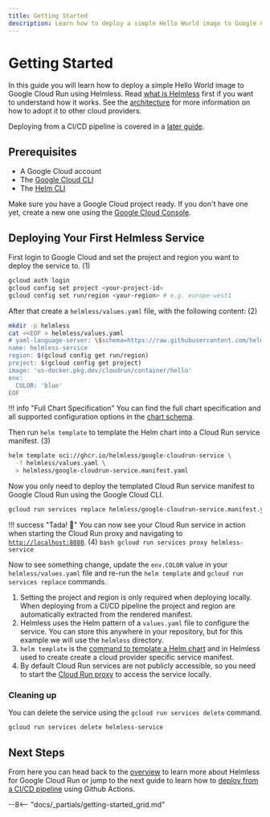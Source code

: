 ```yaml
---
title: Getting Started
description: Learn how to deploy a simple Hello World image to Google Cloud Run using Helmless.
---
```


# Getting Started

In this guide you will learn how to deploy a simple Hello World image to Google Cloud Run using Helmless. Read [what is Helmless](../what-is-helmless.md) first if you want to understand how it works. See the [architecture](../architecture.md) for more information on how to adopt it to other cloud providers.

Deploying from a CI/CD pipeline is covered in a [later guide](./ci-cd.md).

## Prerequisites

- A Google Cloud account
- The [Google Cloud CLI](https://cloud.google.com/sdk/docs/install)
- The [Helm CLI](https://helm.sh/docs/intro/install/)

Make sure you have a Google Cloud project ready. If you don't have one yet, create a new one using the [Google Cloud Console](https://console.cloud.google.com/projectcreate).

## Deploying Your First Helmless Service

<div class="annotate" markdown>
First login to Google Cloud and set the project and region you want to deploy the service to. (1)

```sh
gcloud auth login
gcloud config set project <your-project-id>
gcloud config set run/region <your-region> # e.g. europe-west1
```

After that create a `helmless/values.yaml` file, with the following content: (2)

```bash
mkdir -p helmless
cat <<EOF > helmless/values.yaml
# yaml-language-server: \$schema=https://raw.githubusercontent.com/helmless/helmless/main/charts/cloudrun/service/values.schema.json
name: helmless-service
region: $(gcloud config get run/region)
project: $(gcloud config get project)
image: 'us-docker.pkg.dev/cloudrun/container/hello'
env:
  COLOR: 'blue'
EOF
```

!!! info "Full Chart Specification"
    You can find the full chart specification and all supported configuration options in the [chart schema](./schema.md).

Then run `helm template` to template the Helm chart into a Cloud Run service manifest. (3)

```bash
helm template oci://ghcr.io/helmless/google-cloudrun-service \
  -f helmless/values.yaml \
  > helmless/google-cloudrun-service.manifest.yaml
```

Now you only need to deploy the templated Cloud Run service manifest to Google Cloud Run using the Google Cloud CLI.

```bash
gcloud run services replace helmless/google-cloudrun-service.manifest.yaml
```

!!! success "Tada! 🥳"
    You can now see your Cloud Run service in action when starting the Cloud Run proxy and navigating to [`http://localhost:8080`](http://localhost:8080). (4)
    ```bash
    gcloud run services proxy helmless-service
    ```

Now to see something change, update the `env.COLOR` value in your `helmless/values.yaml` file and re-run the `helm template` and `gcloud run services replace` commands.
</div>

1.   Setting the project and region is only required when deploying locally. When deploying from a CI/CD pipeline the project and region are automatically extracted from the rendered manifest.
2.   Helmless uses the Helm pattern of a `values.yaml` file to configure the service. You can store this anywhere in your repository, but for this example we will use the `helmless` directory.
3.   `helm template` is the [command to template a Helm chart](https://helm.sh/docs/helm/helm_template/) and in Helmless used to create create a cloud provider specific service manifest.
4.   By default Cloud Run services are not publicly accessible, so you need to start the [Cloud Run proxy](https://cloud.google.com/run/docs/authenticating/developers) to access the service locally.


### Cleaning up

You can delete the service using the `gcloud run services delete` command.

```sh
gcloud run services delete helmless-service
```

## Next Steps

From here you can head back to the [overview](../what-is-helmless.md) to learn more about Helmless for Google Cloud Run or jump to the next guide to learn how to [deploy from a CI/CD pipeline](./ci-cd.md) using Github Actions.


--8<-- "docs/_partials/getting-started_grid.md"

[chart]: https://github.com/helmless/google-cloudrun-chart
